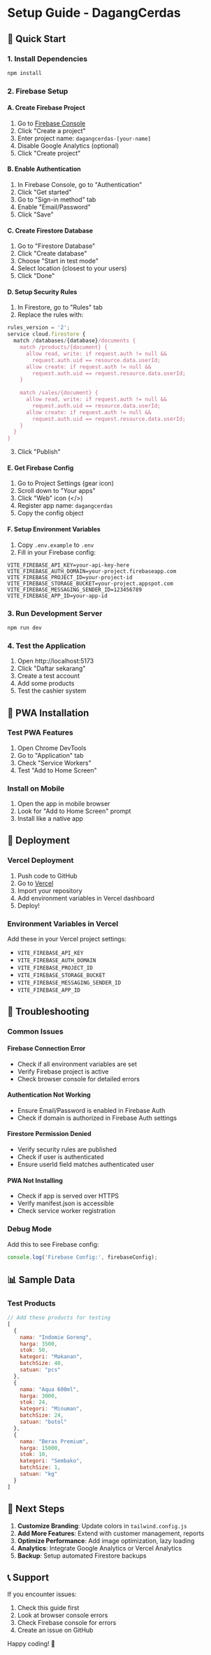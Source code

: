 # Setup Guide - DagangCerdas

## 🚀 Quick Start

### 1. Install Dependencies
```bash
npm install
```

### 2. Firebase Setup

#### A. Create Firebase Project
1. Go to [Firebase Console](https://console.firebase.google.com)
2. Click "Create a project"
3. Enter project name: `dagangcerdas-[your-name]`
4. Disable Google Analytics (optional)
5. Click "Create project"

#### B. Enable Authentication
1. In Firebase Console, go to "Authentication"
2. Click "Get started"
3. Go to "Sign-in method" tab
4. Enable "Email/Password"
5. Click "Save"

#### C. Create Firestore Database
1. Go to "Firestore Database"
2. Click "Create database"
3. Choose "Start in test mode"
4. Select location (closest to your users)
5. Click "Done"

#### D. Setup Security Rules
1. In Firestore, go to "Rules" tab
2. Replace the rules with:

```javascript
rules_version = '2';
service cloud.firestore {
  match /databases/{database}/documents {
    match /products/{document} {
      allow read, write: if request.auth != null && 
        request.auth.uid == resource.data.userId;
      allow create: if request.auth != null && 
        request.auth.uid == request.resource.data.userId;
    }
    
    match /sales/{document} {
      allow read, write: if request.auth != null && 
        request.auth.uid == resource.data.userId;
      allow create: if request.auth != null && 
        request.auth.uid == request.resource.data.userId;
    }
  }
}
```

3. Click "Publish"

#### E. Get Firebase Config
1. Go to Project Settings (gear icon)
2. Scroll down to "Your apps"
3. Click "Web" icon (</>) 
4. Register app name: `dagangcerdas`
5. Copy the config object

#### F. Setup Environment Variables
1. Copy `.env.example` to `.env`
2. Fill in your Firebase config:

```env
VITE_FIREBASE_API_KEY=your-api-key-here
VITE_FIREBASE_AUTH_DOMAIN=your-project.firebaseapp.com
VITE_FIREBASE_PROJECT_ID=your-project-id
VITE_FIREBASE_STORAGE_BUCKET=your-project.appspot.com
VITE_FIREBASE_MESSAGING_SENDER_ID=123456789
VITE_FIREBASE_APP_ID=your-app-id
```

### 3. Run Development Server
```bash
npm run dev
```

### 4. Test the Application
1. Open http://localhost:5173
2. Click "Daftar sekarang"
3. Create a test account
4. Add some products
5. Test the cashier system

## 📱 PWA Installation

### Test PWA Features
1. Open Chrome DevTools
2. Go to "Application" tab
3. Check "Service Workers"
4. Test "Add to Home Screen"

### Install on Mobile
1. Open the app in mobile browser
2. Look for "Add to Home Screen" prompt
3. Install like a native app

## 🚀 Deployment

### Vercel Deployment
1. Push code to GitHub
2. Go to [Vercel](https://vercel.com)
3. Import your repository
4. Add environment variables in Vercel dashboard
5. Deploy!

### Environment Variables in Vercel
Add these in your Vercel project settings:
- `VITE_FIREBASE_API_KEY`
- `VITE_FIREBASE_AUTH_DOMAIN`
- `VITE_FIREBASE_PROJECT_ID`
- `VITE_FIREBASE_STORAGE_BUCKET`
- `VITE_FIREBASE_MESSAGING_SENDER_ID`
- `VITE_FIREBASE_APP_ID`

## 🔧 Troubleshooting

### Common Issues

#### Firebase Connection Error
- Check if all environment variables are set
- Verify Firebase project is active
- Check browser console for detailed errors

#### Authentication Not Working
- Ensure Email/Password is enabled in Firebase Auth
- Check if domain is authorized in Firebase Auth settings

#### Firestore Permission Denied
- Verify security rules are published
- Check if user is authenticated
- Ensure userId field matches authenticated user

#### PWA Not Installing
- Check if app is served over HTTPS
- Verify manifest.json is accessible
- Check service worker registration

### Debug Mode
Add this to see Firebase config:
```javascript
console.log('Firebase Config:', firebaseConfig);
```

## 📊 Sample Data

### Test Products
```javascript
// Add these products for testing
[
  {
    nama: "Indomie Goreng",
    harga: 3500,
    stok: 50,
    kategori: "Makanan",
    batchSize: 40,
    satuan: "pcs"
  },
  {
    nama: "Aqua 600ml",
    harga: 3000,
    stok: 24,
    kategori: "Minuman",
    batchSize: 24,
    satuan: "botol"
  },
  {
    nama: "Beras Premium",
    harga: 15000,
    stok: 10,
    kategori: "Sembako",
    batchSize: 1,
    satuan: "kg"
  }
]
```

## 🎯 Next Steps

1. **Customize Branding**: Update colors in `tailwind.config.js`
2. **Add More Features**: Extend with customer management, reports
3. **Optimize Performance**: Add image optimization, lazy loading
4. **Analytics**: Integrate Google Analytics or Vercel Analytics
5. **Backup**: Setup automated Firestore backups

## 📞 Support

If you encounter issues:
1. Check this guide first
2. Look at browser console errors
3. Check Firebase console for errors
4. Create an issue on GitHub

Happy coding! 🚀
